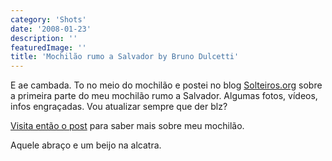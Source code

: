 ```yaml
---
category: 'Shots'
date: '2008-01-23'
description: ''
featuredImage: ''
title: 'Mochilão rumo a Salvador by Bruno Dulcetti'
---
```


E ae cambada. To no meio do mochilão e postei no blog [Solteiros.org](http://www.solteiros.org/) sobre a primeira parte do meu mochilão rumo a Salvador. Algumas fotos, vídeos, infos engraçadas. Vou atualizar sempre que der blz?

[Visita então o post](http://www.solteiros.org/solteirisse/dulcetti/mochilao-rio-de-janeiro-salvador-%e2%80%93-parte-1-%e2%80%93-cabo-frio/) para saber mais sobre meu mochilão.

Aquele abraço e um beijo na alcatra.
